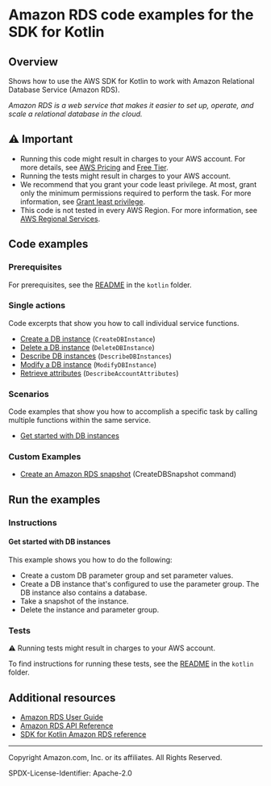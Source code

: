 # Amazon RDS code examples for the SDK for Kotlin

## Overview

Shows how to use the AWS SDK for Kotlin to work with Amazon Relational Database Service (Amazon RDS).

<!--custom.overview.start-->
<!--custom.overview.end-->

_Amazon RDS is a web service that makes it easier to set up, operate, and scale a relational database in the cloud._

## ⚠ Important

* Running this code might result in charges to your AWS account. For more details, see [AWS Pricing](https://aws.amazon.com/pricing/) and [Free Tier](https://aws.amazon.com/free/).
* Running the tests might result in charges to your AWS account.
* We recommend that you grant your code least privilege. At most, grant only the minimum permissions required to perform the task. For more information, see [Grant least privilege](https://docs.aws.amazon.com/IAM/latest/UserGuide/best-practices.html#grant-least-privilege).
* This code is not tested in every AWS Region. For more information, see [AWS Regional Services](https://aws.amazon.com/about-aws/global-infrastructure/regional-product-services).

<!--custom.important.start-->
<!--custom.important.end-->

## Code examples

### Prerequisites

For prerequisites, see the [README](../../README.md#Prerequisites) in the `kotlin` folder.


<!--custom.prerequisites.start-->
<!--custom.prerequisites.end-->

### Single actions

Code excerpts that show you how to call individual service functions.

- [Create a DB instance](src/main/kotlin/com/kotlin/rds/CreateDBInstance.kt#L61) (`CreateDBInstance`)
- [Delete a DB instance](src/main/kotlin/com/kotlin/rds/DeleteDBInstance.kt#L44) (`DeleteDBInstance`)
- [Describe DB instances](src/main/kotlin/com/kotlin/rds/DescribeDBInstances.kt#L27) (`DescribeDBInstances`)
- [Modify a DB instance](src/main/kotlin/com/kotlin/rds/ModifyDBInstance.kt#L46) (`ModifyDBInstance`)
- [Retrieve attributes](src/main/kotlin/com/kotlin/rds/DescribeAccountAttributes.kt#L28) (`DescribeAccountAttributes`)

### Scenarios

Code examples that show you how to accomplish a specific task by calling multiple
functions within the same service.

- [Get started with DB instances](src/main/kotlin/com/kotlin/rds/RDSScenario.kt)


<!--custom.examples.start-->

### Custom Examples

- [Create an Amazon RDS snapshot](https://github.com/awsdocs/aws-doc-sdk-examples/tree/main/kotlin/services/rds/src/main/kotlin/com/kotlin/rds/CreateDBSnapshot.kt) (CreateDBSnapshot command)
<!--custom.examples.end-->

## Run the examples

### Instructions


<!--custom.instructions.start-->
<!--custom.instructions.end-->



#### Get started with DB instances

This example shows you how to do the following:

- Create a custom DB parameter group and set parameter values.
- Create a DB instance that's configured to use the parameter group. The DB instance also contains a database.
- Take a snapshot of the instance.
- Delete the instance and parameter group.

<!--custom.scenario_prereqs.rds_Scenario_GetStartedInstances.start-->
<!--custom.scenario_prereqs.rds_Scenario_GetStartedInstances.end-->


<!--custom.scenarios.rds_Scenario_GetStartedInstances.start-->
<!--custom.scenarios.rds_Scenario_GetStartedInstances.end-->

### Tests

⚠ Running tests might result in charges to your AWS account.


To find instructions for running these tests, see the [README](../../README.md#Tests)
in the `kotlin` folder.



<!--custom.tests.start-->
<!--custom.tests.end-->

## Additional resources

- [Amazon RDS User Guide](https://docs.aws.amazon.com/AmazonRDS/latest/UserGuide/Welcome.html)
- [Amazon RDS API Reference](https://docs.aws.amazon.com/AmazonRDS/latest/APIReference/Welcome.html)
- [SDK for Kotlin Amazon RDS reference](https://sdk.amazonaws.com/kotlin/api/latest/rds/index.html)

<!--custom.resources.start-->
<!--custom.resources.end-->

---

Copyright Amazon.com, Inc. or its affiliates. All Rights Reserved.

SPDX-License-Identifier: Apache-2.0